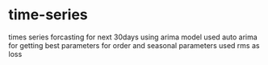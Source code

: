 # time-series

times series forcasting for next 30days using arima model used auto arima for getting best parameters for order and seasonal parameters used rms as loss
